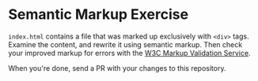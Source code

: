 # Semantic Markup Exercise

`index.html` contains a file that was marked up exclusively with `<div>` tags. Examine the content, and rewrite it using semantic markup. Then check your improved markup for errors with the [W3C Markup Validation Service](https://validator.w3.org/#validate_by_input).

When you're done, send a PR with your changes to this repository.
